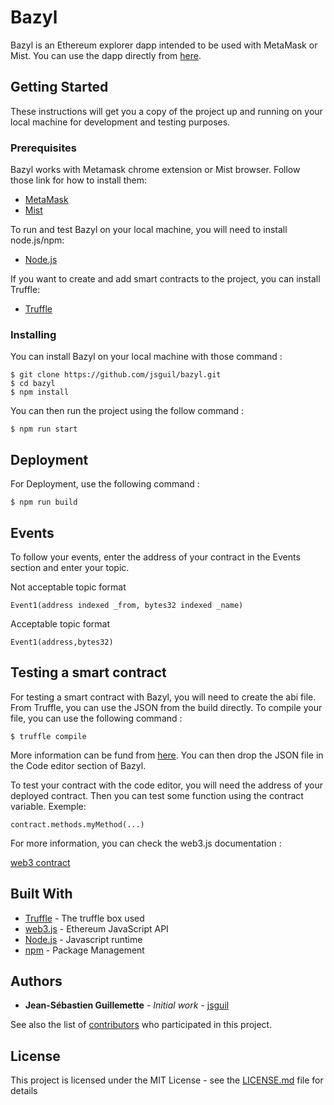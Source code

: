 # Bazyl
Bazyl is an Ethereum explorer dapp intended to be used with MetaMask or Mist. You can use the dapp directly from [here](http://www.bazyl.io).

## Getting Started

These instructions will get you a copy of the project up and running on your local machine for development and testing purposes.

### Prerequisites

Bazyl works with Metamask chrome extension or Mist browser. Follow those link for how to install them:

* [MetaMask](https://metamask.io/)
* [Mist](https://github.com/ethereum/mist)

To run and test Bazyl on your local machine, you will need to install node.js/npm:

* [Node.js](https://nodejs.org/en/download/)

If you want to create and add smart contracts to the project, you can install Truffle:

* [Truffle](http://truffleframework.com/docs/getting_started/installation)

### Installing

You can install Bazyl on your local machine with those command :

```
$ git clone https://github.com/jsguil/bazyl.git
$ cd bazyl
$ npm install
```

You can then run the project using the follow command :

```
$ npm run start
```

## Deployment

For Deployment, use the following command :

```
$ npm run build
```

## Events

To follow your events, enter the address of your contract in the Events section and enter your topic.

Not acceptable topic format

```
Event1(address indexed _from, bytes32 indexed _name)
```

Acceptable topic format

```
Event1(address,bytes32)
```

## Testing a smart contract

For testing a smart contract with Bazyl, you will need to create the abi file. From Truffle, you can use the JSON from the build directly. To compile your file, you can use the following command :

```
$ truffle compile
```
More information can be fund from [here](http://truffleframework.com/docs/getting_started/compile).
You can then drop the JSON file in the Code editor section of Bazyl.

To test your contract with the code editor, you will need the address of your deployed contract. Then you can test some function using the contract variable. Exemple:

```
contract.methods.myMethod(...)
```
For more information, you can check the web3.js documentation :

[web3 contract](https://web3js.readthedocs.io/en/1.0/web3-eth-contract.html)

## Built With

* [Truffle](http://truffleframework.com/boxes/react) - The truffle box used
* [web3.js](https://web3js.readthedocs.io/en/1.0/#) - Ethereum JavaScript API
* [Node.js](http://truffleframework.com/boxes/react) - Javascript runtime
* [npm](https://www.npmjs.com/) - Package Management


## Authors

* **Jean-Sébastien Guillemette** - *Initial work* - [jsguil](https://github.com/jsguil)

See also the list of [contributors](https://github.com/jsguil/bazyl/graphs/contributors) who participated in this project.

## License

This project is licensed under the MIT License - see the [LICENSE.md](LICENSE.md) file for details
